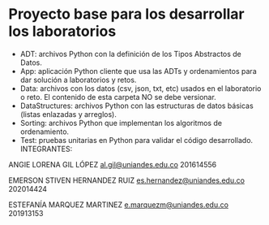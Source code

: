 # Proyecto base para los desarrollar los laboratorios

*	ADT: archivos Python con la definición de los Tipos Abstractos de Datos.
*	App: aplicación Python cliente que usa las ADTs y ordenamientos para dar solución a laboratorios y retos.
*	Data: archivos con los datos (csv, json, txt, etc) usados en el laboratorio o reto. El contenido de esta carpeta NO se debe versionar.
*	DataStructures: archivos Python con las estructuras de datos básicas (listas enlazadas y arreglos).
*	Sorting: archivos Python que implementan los algoritmos de ordenamiento.
*	Test: pruebas unitarias en Python para validar el código desarrollado.
INTEGRANTES:

ANGIE LORENA GIL LÓPEZ
al.gil@uniandes.edu.co
201614556


EMERSON STIVEN HERNANDEZ RUIZ
es.hernandez@uniandes.edu.co 
202014424


ESTEFANÍA MARQUEZ MARTINEZ
e.marquezm@uniandes.edu.co
201913153



